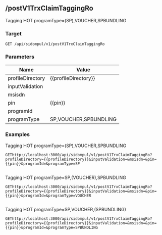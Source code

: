 ## /postV1TrxClaimTaggingRo
Tagging HOT programType&#x3D;(SP),VOUCHER,SPBUNDLING

### Target
```
GET /api/sidompul/v1/postV1TrxClaimTaggingRo
```

### Parameters
Name | Value
--- | ---
profileDirectory|{{profileDirectory}}
inputValidation|
msisdn|
pin|{{pin}}
programId|
programType|SP,VOUCHER,SPBUNDLING



### Examples
Tagging HOT programType&#x3D;(SP),VOUCHER,SPBUNDLING
```
GEThttp://localhost:3000/api/sidompul/v1/postV1TrxClaimTaggingRo?profileDirectory={{profileDirectory}}&inputValidation=&msisdn=&pin={{pin}}&programId=&programType=SP


```

Tagging HOT programType&#x3D;SP,(VOUCHER),SPBUNDLING
```
GEThttp://localhost:3000/api/sidompul/v1/postV1TrxClaimTaggingRo?profileDirectory={{profileDirectory}}&inputValidation=&msisdn=&pin={{pin}}&programId=&programType=VOUCHER


```

Tagging HOT programType&#x3D;SP,VOUCHER,(SPBUNDLING)
```
GEThttp://localhost:3000/api/sidompul/v1/postV1TrxClaimTaggingRo?profileDirectory={{profileDirectory}}&inputValidation=&msisdn=&pin={{pin}}&programId=&programType=SPBUNDLING


```

